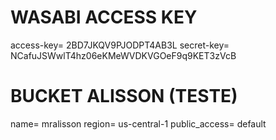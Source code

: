 # WASABI ACCESS KEY

access-key= 2BD7JKQV9PJODPT4AB3L
secret-key= NCafuJSWwlT4hz06eKMeWVDKVGOeF9q9KET3zVcB


# BUCKET ALISSON (TESTE)

name= mralisson
region= us-central-1
public_access= default